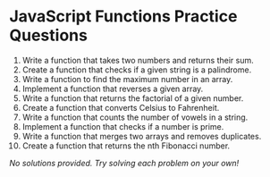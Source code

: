 # JavaScript Functions Practice Questions

1. Write a function that takes two numbers and returns their sum.
2. Create a function that checks if a given string is a palindrome.
3. Write a function to find the maximum number in an array.
4. Implement a function that reverses a given array.
5. Write a function that returns the factorial of a given number.
6. Create a function that converts Celsius to Fahrenheit.
7. Write a function that counts the number of vowels in a string.
8. Implement a function that checks if a number is prime.
9. Write a function that merges two arrays and removes duplicates.
10. Create a function that returns the nth Fibonacci number.

*No solutions provided. Try solving each problem on your own!*